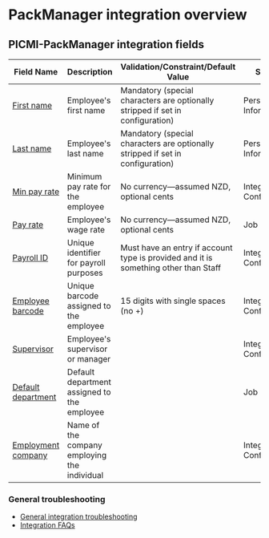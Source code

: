 # PackManager integration overview

## PICMI-PackManager integration fields

| **Field Name**                            | **Description**                              | **Validation/Constraint/Default Value**                                             | **Source**                |
|-------------------------------------------|----------------------------------------------|-------------------------------------------------------------------------------------|---------------------------|
| [First name](#first-name)                 | Employee's first name                        | Mandatory (special characters are optionally stripped if set in configuration)      | Personal Information      |
| [Last name](#last-name)                   | Employee's last name                         | Mandatory (special characters are optionally stripped if set in configuration)      | Personal Information      |
| [Min pay rate](#min-pay-rate)             | Minimum pay rate for the employee            | No currency—assumed NZD, optional cents                                             | Integration Configuration |
| [Pay rate](#pay-rate)                     | Employee's wage rate                         | No currency—assumed NZD, optional cents                                             | Job                       |
| [Payroll ID](#payroll-id)                 | Unique identifier for payroll purposes       | Must have an entry if account type is provided and it is something other than Staff | Integration Configuration |
| [Employee barcode](#employee-barcode)     | Unique barcode assigned to the employee      | 15 digits with single spaces (no +)                                                 | Integration Configuration |
| [Supervisor](#supervisor)                 | Employee's supervisor or manager             |                                                                                     | Integration Configuration |
| [Default department](#default-department) | Default department assigned to the employee  |                                                                                     | Job                       |
| [Employment company](#employment-company) | Name of the company employing the individual |                                                                                     | Integration Configuration |

<explanation>

### General troubleshooting

- [General integration troubleshooting](integrations#troubleshooting)
- [Integration FAQs](../faqs#integrations)

</explanation>
